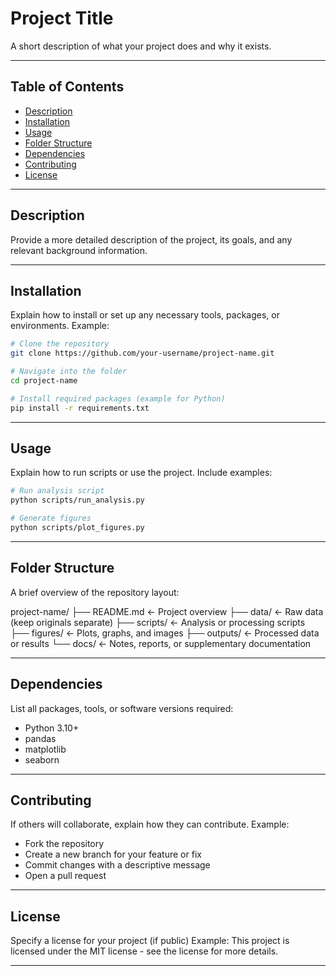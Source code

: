 # Project Title

A short description of what your project does and why it exists.

---

## Table of Contents

- [Description](#description)  
- [Installation](#installation)  
- [Usage](#usage)  
- [Folder Structure](#folder-structure)  
- [Dependencies](#dependencies)  
- [Contributing](#contributing)  
- [License](#license)  

---

## Description

Provide a more detailed description of the project, its goals, and any relevant background information.

---

## Installation

Explain how to install or set up any necessary tools, packages, or environments. Example:

```bash
# Clone the repository
git clone https://github.com/your-username/project-name.git

# Navigate into the folder
cd project-name

# Install required packages (example for Python)
pip install -r requirements.txt

```

---

## Usage

Explain how to run scripts or use the project. Include examples:

```bash
# Run analysis script
python scripts/run_analysis.py

# Generate figures
python scripts/plot_figures.py

```

---

## Folder Structure

A brief overview of the repository layout:

project-name/
├── README.md       <- Project overview
├── data/           <- Raw data (keep originals separate)
├── scripts/        <- Analysis or processing scripts
├── figures/        <- Plots, graphs, and images
├── outputs/        <- Processed data or results
└── docs/           <- Notes, reports, or supplementary documentation

---

## Dependencies

List all packages, tools, or software versions required:
- Python 3.10+
- pandas
- matplotlib
- seaborn

---

## Contributing

If others will collaborate, explain how they can contribute. Example:
- Fork the repository
- Create a new branch for your feature or fix
- Commit changes with a descriptive message
- Open a pull request

---

## License

Specify a license for your project (if public) Example:
This project is licensed under the MIT license - see the license for more details.

---